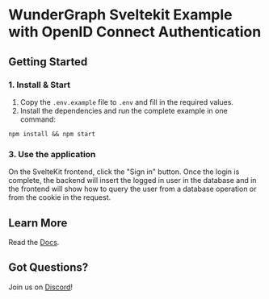 # WunderGraph Sveltekit Example with OpenID Connect Authentication

## Getting Started

### 1. Install & Start

1. Copy the `.env.example` file to `.env` and fill in the required values.
2. Install the dependencies and run the complete example in one command:

```shell
npm install && npm start
```

### 3. Use the application

On the SvelteKit frontend, click the "Sign in" button.
Once the login is complete, the backend will insert the logged in user in the database and in the frontend will show how to query the user from a database operation or from the cookie in the request.

## Learn More

Read the [Docs](https://wundergraph.com/docs).


## Got Questions?

Join us on [Discord](https://wundergraph.com/discord)!